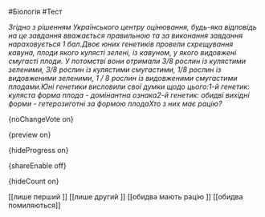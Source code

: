 #Біологія #Тест

*Згідно з рішенням Українського центру оцінювання, будь-яка відповідь на це завдання вважається правильною та за виконання завдання нараховується 1 бал.Двоє юних генетиків провели схрещування кавуна, плоди якого кулясті зелені, із кавуном, у якого видовжені смугасті плоди. У потомстві вони отримали 3/8 рослин із кулястими зеленими, 3/8 рослин із кулястими смугастими, 1/8 рослин із видовженими зеленими, 1 / 8 рослин із видовженими смугастими плодами.Юні генетики висловили свої думки щодо цього:1-й генетик: куляста форма плода - домінантна ознака2-й генетик: обидві вихідні форми - гетерозиготні за формою плодаХто з них має рацію?*

{noChangeVote on}

{preview on}

{hideProgress on}

{shareEnable off}

{hideCount on}

[[лише перший ]]
[[лише другий ]]
[[обидва мають рацію ]]
[[обидва помиляються]]
